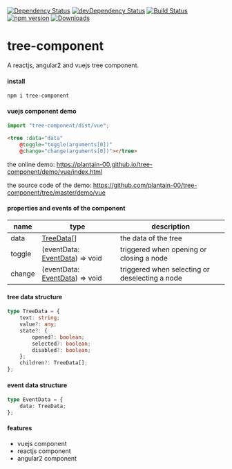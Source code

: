 [![Dependency Status](https://david-dm.org/plantain-00/tree-component.svg)](https://david-dm.org/plantain-00/tree-component)
[![devDependency Status](https://david-dm.org/plantain-00/tree-component/dev-status.svg)](https://david-dm.org/plantain-00/tree-component#info=devDependencies)
[![Build Status](https://travis-ci.org/plantain-00/tree-component.svg?branch=master)](https://travis-ci.org/plantain-00/tree-component)
[![npm version](https://badge.fury.io/js/tree-component.svg)](https://badge.fury.io/js/tree-component)
[![Downloads](https://img.shields.io/npm/dm/tree-component.svg)](https://www.npmjs.com/package/tree-component)

# tree-component
A reactjs, angular2 and vuejs tree component.

#### install

`npm i tree-component`

#### vuejs component demo

```ts
import "tree-component/dist/vue";
```

```html
<tree :data="data"
    @toggle="toggle(arguments[0])"
    @change="change(arguments[0])"></tree>
```

the online demo: https://plantain-00.github.io/tree-component/demo/vue/index.html

the source code of the demo: https://github.com/plantain-00/tree-component/tree/master/demo/vue

#### properties and events of the component

name | type | description
--- | --- | ---
data | [TreeData](#tree-data-structure)[] | the data of the tree
toggle | (eventData: [EventData](#event-data-structure)) => void | triggered when opening or closing a node
change | (eventData: [EventData](#event-data-structure)) => void | triggered when selecting or deselecting a node

#### tree data structure

```ts
type TreeData = {
    text: string;
    value?: any;
    state?: {
        opened?: boolean;
        selected?: boolean;
        disabled?: boolean;
    };
    children?: TreeData[];
};
```

#### event data structure

```ts
type EventData = {
    data: TreeData;
};
```

#### features

+ vuejs component
+ reactjs component
+ angular2 component
